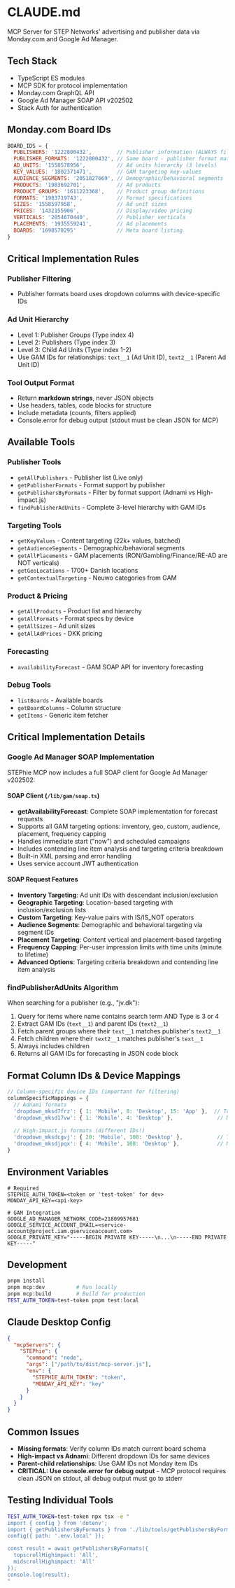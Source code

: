 # CLAUDE.md

MCP Server for STEP Networks' advertising and publisher data via Monday.com and Google Ad Manager.

## Tech Stack
- TypeScript ES modules
- MCP SDK for protocol implementation  
- Monday.com GraphQL API
- Google Ad Manager SOAP API v202502
- Stack Auth for authentication

## Monday.com Board IDs
```javascript
BOARD_IDS = {
  PUBLISHERS: '1222800432',        // Publisher information (ALWAYS filter by status8='Live')
  PUBLISHER_FORMATS: '1222800432', // Same board - publisher format matrix
  AD_UNITS: '1558578956',          // Ad units hierarchy (3 levels)
  KEY_VALUES: '1802371471',        // GAM targeting key-values
  AUDIENCE_SEGMENTS: '2051827669', // Demographic/behavioral segments
  PRODUCTS: '1983692701',          // Ad products
  PRODUCT_GROUPS: '1611223368',    // Product group definitions
  FORMATS: '1983719743',           // Format specifications
  SIZES: '1558597958',             // Ad unit sizes
  PRICES: '1432155906',            // Display/video pricing
  VERTICALS: '2054670440',         // Publisher verticals
  PLACEMENTS: '1935559241',        // Ad placements
  BOARDS: '1698570295'             // Meta board listing
}
```

## Critical Implementation Rules

### Publisher Filtering
- Publisher formats board uses dropdown columns with device-specific IDs

### Ad Unit Hierarchy  
- Level 1: Publisher Groups (Type index 4)
- Level 2: Publishers (Type index 3)
- Level 3: Child Ad Units (Type index 1-2)
- Use GAM IDs for relationships: `text__1` (Ad Unit ID), `text2__1` (Parent Ad Unit ID)

### Tool Output Format
- Return **markdown strings**, never JSON objects
- Use headers, tables, code blocks for structure
- Include metadata (counts, filters applied)
- Console.error for debug output (stdout must be clean JSON for MCP)

## Available Tools

### Publisher Tools
- `getAllPublishers` - Publisher list (Live only)
- `getPublisherFormats` - Format support by publisher
- `getPublishersByFormats` - Filter by format support (Adnami vs High-impact.js)
- `findPublisherAdUnits` - Complete 3-level hierarchy with GAM IDs

### Targeting Tools
- `getKeyValues` - Content targeting (22k+ values, batched)
- `getAudienceSegments` - Demographic/behavioral segments
- `getAllPlacements` - GAM placements (RON/Gambling/Finance/RE-AD are NOT verticals)
- `getGeoLocations` - 1700+ Danish locations
- `getContextualTargeting` - Neuwo categories from GAM

### Product & Pricing
- `getAllProducts` - Product list and hierarchy
- `getAllFormats` - Format specs by device
- `getAllSizes` - Ad unit sizes
- `getAllAdPrices` - DKK pricing

### Forecasting
- `availabilityForecast` - GAM SOAP API for inventory forecasting

### Debug Tools
- `listBoards` - Available boards
- `getBoardColumns` - Column structure
- `getItems` - Generic item fetcher

## Critical Implementation Details

### Google Ad Manager SOAP Implementation

STEPhie MCP now includes a full SOAP client for Google Ad Manager v202502:

#### SOAP Client (`/lib/gam/soap.ts`)
- **getAvailabilityForecast**: Complete SOAP implementation for forecast requests
- Supports all GAM targeting options: inventory, geo, custom, audience, placement, frequency capping
- Handles immediate start ("now") and scheduled campaigns
- Includes contending line item analysis and targeting criteria breakdown
- Built-in XML parsing and error handling
- Uses service account JWT authentication

#### SOAP Request Features
- **Inventory Targeting**: Ad unit IDs with descendant inclusion/exclusion
- **Geographic Targeting**: Location-based targeting with inclusion/exclusion lists
- **Custom Targeting**: Key-value pairs with IS/IS_NOT operators
- **Audience Segments**: Demographic and behavioral targeting via segment IDs
- **Placement Targeting**: Content vertical and placement-based targeting
- **Frequency Capping**: Per-user impression limits with time units (minute to lifetime)
- **Advanced Options**: Targeting criteria breakdown and contending line item analysis

### findPublisherAdUnits Algorithm
When searching for a publisher (e.g., "jv.dk"):
1. Query for items where name contains search term AND Type is 3 or 4
2. Extract GAM IDs (`text__1`) and parent IDs (`text2__1`)
3. Fetch parent groups where their `text__1` matches publisher's `text2__1`
4. Fetch children where their `text2__1` matches publisher's `text__1`
5. Always includes children
6. Returns all GAM IDs for forecasting in JSON code block

## Format Column IDs & Device Mappings

```javascript
// Column-specific device IDs (important for filtering)
columnSpecificMappings = {
  // Adnami formats
  'dropdown_mksd7frz': { 1: 'Mobile', 8: 'Desktop', 15: 'App' },  // Topscroll
  'dropdown_mksd17vw': { 1: 'Mobile', 4: 'Desktop' },              // Midscroll
  
  // High-impact.js formats (different IDs!)
  'dropdown_mksdcgvj': { 20: 'Mobile', 108: 'Desktop' },           // Topscroll
  'dropdown_mksdjpqx': { 4: 'Mobile', 108: 'Desktop' },            // Midscroll
}
```

## Environment Variables

```env
# Required
STEPHIE_AUTH_TOKEN=<token or 'test-token' for dev>
MONDAY_API_KEY=<api-key>

# GAM Integration  
GOOGLE_AD_MANAGER_NETWORK_CODE=21809957681
GOOGLE_SERVICE_ACCOUNT_EMAIL=<service-account@project.iam.gserviceaccount.com>
GOOGLE_PRIVATE_KEY="-----BEGIN PRIVATE KEY-----\n...\n-----END PRIVATE KEY-----"
```

## Development

```bash
pnpm install
pnpm mcp:dev          # Run locally
pnpm mcp:build        # Build for production
TEST_AUTH_TOKEN=test-token pnpm test:local
```

## Claude Desktop Config

```json
{
  "mcpServers": {
    "STEPhie": {
      "command": "node",
      "args": ["/path/to/dist/mcp-server.js"],
      "env": {
        "STEPHIE_AUTH_TOKEN": "token",
        "MONDAY_API_KEY": "key"
      }
    }
  }
}
```

## Common Issues

- **Missing formats**: Verify column IDs match current board schema
- **High-impact vs Adnami**: Different dropdown IDs for same devices
- **Parent-child relationships**: Use GAM IDs not Monday item IDs
- **CRITICAL: Use console.error for debug output** - MCP protocol requires clean JSON on stdout, all debug output must go to stderr

## Testing Individual Tools

```bash
TEST_AUTH_TOKEN=test-token npx tsx -e "
import { config } from 'dotenv';
import { getPublishersByFormats } from './lib/tools/getPublishersByFormats.ts';
config({ path: '.env.local' });

const result = await getPublishersByFormats({ 
  topscrollHighimpact: 'All',
  midscrollHighimpact: 'All'
});
console.log(result);
"
```